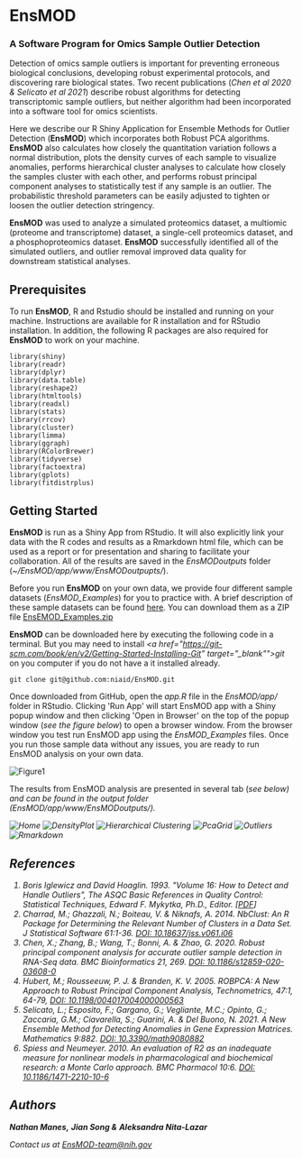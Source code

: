 # EnsMOD

### A Software Program for Omics Sample Outlier Detection

Detection of omics sample outliers is important for preventing erroneous biological conclusions, developing robust experimental protocols, and discovering rare biological states. Two recent publications (*Chen et al 2020 & Selicato et al 2021*) describe robust algorithms for detecting transcriptomic sample outliers, but neither algorithm had been incorporated into a software tool for omics scientists. 

Here we describe our R Shiny Application for Ensemble Methods for Outlier Detection (**EnsMOD**) which incorporates both Robust PCA algorithms. **EnsMOD** also calculates how closely the quantitation variation follows a normal distribution, plots the density curves of each sample to visualize anomalies, performs hierarchical cluster analyses to calculate how closely the samples cluster with each other, and performs robust principal component analyses to statistically test if any sample is an outlier. The probabilistic threshold parameters can be easily adjusted to tighten or loosen the outlier detection stringency. 

**EnsMOD** was used to analyze a simulated proteomics dataset, a multiomic (proteome and transcriptome) dataset, a single-cell proteomics dataset, and a phosphoproteomics dataset. **EnsMOD** successfully identified all of the simulated outliers, and outlier removal improved data quality for downstream statistical analyses. 


## Prerequisites

To run **EnsMOD**, R and Rstudio should be installed and running on your machine. Instructions are available for R installation and for RStudio installation. In addition, the following R packages are also required for **EnsMOD** to work on your machine. 

```code
library(shiny)
library(readr)
library(dplyr)
library(data.table)
library(reshape2)
library(htmltools)
library(readxl)
library(stats)
library(rrcov)
library(cluster) 
library(limma)
library(ggraph)
library(RColorBrewer)
library(tidyverse)
library(factoextra)
library(gplots)
library(fitdistrplus)
```

## Getting Started

**EnsMOD** is run as a Shiny App from RStudio. It will also explicitly link your data with the R codes and results as a Rmarkdown html file, which can be used as a report or for presentation and sharing to facilitate your collaboration. All of the results are saved in the <i>EnsMODoutputs</i> folder (<i>~/EnsMOD/app/www/EnsMODoutpupts/</i>).  

Before you run **EnsMOD** on your own data, we provide four different sample datasets (<i>EnsMOD_Examples</i>) for you to practice with. A brief description of these sample datasets can be found <a href="./EnsMOD_Examples/EnsMOD_Examples_description.txt" target="_blank">here</a>. You can download them as a ZIP file <a href="./EnsMOD_Examples.zip" download>EnsEMOD_Examples.zip</a> 

**EnsMOD** can be downloaded here by executing the following code in a terminal. But you may need to install <i><a href="https://git-scm.com/book/en/v2/Getting-Started-Installing-Git" target="_blank"">git</a></i> on you computer if you do not have a it installed already. 

```code
git clone git@github.com:niaid/EnsMOD.git
```

Once downloaded from GitHub, open the <i>app.R</i> file in the <i>EnsMOD/app/</i> folder in RStudio. Clicking 'Run App' will start EnsMOD app with a Shiny popup window and then clicking 'Open in Browser' on the top of the popup window (<i>see the figure below</i>) to open a browser window. From the browser window you test run EnsMOD app using the <i>EnsMOD_Examples</i> files. Once you run those sample data without any issues, you are ready to run EnsMOD analysis on your own data.

![Figure1](./app/www/images/EnsMOD_Rstudio_ShinyApp.png)

The results from EnsMOD analysis are presented in several tab (<i>see below<i>) and can be found in the output folder (<i>EnsMOD/app/www/EnsMODoutputs/<i>).

![Home](./app/www/images/EnsMOD_home.png)
![DensityPlot](./app/www/images/EnsMOD_DensityPlot.png)
![Hierarchical Clustering](./app/www/images/EnsMOD_Hierarchical_Clustering.png)
![PcaGrid](./app/www/images/EnsMOD_PcaGrid.png)
![Outliers](./app/www/images/EnsMOD_outliers.png)
![Rmarkdown](./app/www/images/EnsMOD_Rmarkdown.png)


## References

<ol>
	<li>Boris Iglewicz and David Hoaglin. 1993. "Volume 16: How to Detect and Handle Outliers", The ASQC Basic References in Quality Control: Statistical Techniques, Edward F. Mykytka, Ph.D., Editor. [<a href="https://hwbdocuments.env.nm.gov/Los%20Alamos%20National%20Labs/TA%2054/11587.pdf" target=_blank>PDF</a>]
	<li>Charrad, M.; Ghazzali, N.; Boiteau, V. & Niknafs, A. 2014. NbClust: An R Package for Determining the Relevant Number of Clusters in a Data Set. J Statistical Software 61:1-36. <a href="https://doi.org/10.18637/jss.v061.i06" target=_blank>DOI: 10.18637/jss.v061.i06</a>
	<li>Chen, X.; Zhang, B.; Wang, T.; Bonni, A. & Zhao, G. 2020. Robust principal component analysis for accurate outlier sample detection in RNA-Seq data. BMC Bioinformatics 21, 269. <a href="https://doi.org/10.1186/s12859-020-03608-0" target=_blank> DOI: 10.1186/s12859-020-03608-0</a>
	<li>Hubert, M.; Rousseeuw, P. J. & Branden, K. V. 2005. ROBPCA: A New Approach to Robust Principal Component Analysis, Technometrics, 47:1, 64-79, <a href="https://doi.org/10.1198/004017004000000563" target=_blank>DOI: 10.1198/004017004000000563</a>
	<li>Selicato, L.; Esposito, F.;  Gargano, G.; Vegliante, M.C.; Opinto, G.; Zaccaria, G.M.; Ciavarella, S.; Guarini, A. & Del Buono, N.  2021. A New Ensemble Method for Detecting Anomalies in Gene Expression Matrices. Mathematics 9:882. <a href="https://doi.org/10.3390/math9080882" target=_blank>DOI: 10.3390/math9080882</a>
	<li>Spiess and Neumeyer. 2010. An evaluation of R2 as an inadequate measure for nonlinear models in pharmacological and biochemical research: a Monte Carlo approach. BMC Pharmacol 10:6. <a href="https://doi.org/10.1186/1471-2210-10-6" target=_blank>DOI: 10.1186/1471-2210-10-6</a>
</ol>


## Authors

**Nathan Manes,**
**Jian Song &**
**Aleksandra Nita-Lazar**

Contact us at <a href="mailto:EnMOD-team@nih.gov">EnsMOD-team@nih.gov</a>  


